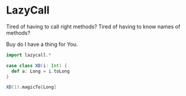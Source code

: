 # LazyCall

Tired of having to call right methods? Tired of having to know names of methods?

Buy do I have a thing for You.

```scala
import lazycall.*

case class XD(i: Int) {
  def a: Long = i.toLong
}

XD(1).magicTo[Long]
```